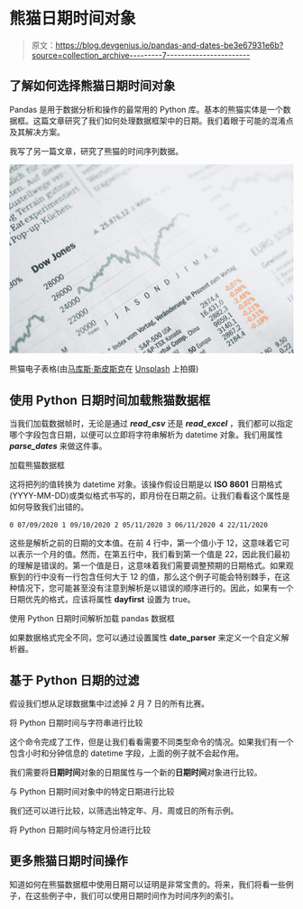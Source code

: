 # 熊猫日期时间对象

> 原文：<https://blog.devgenius.io/pandas-and-dates-be3e67931e6b?source=collection_archive---------7----------------------->

## 了解如何选择熊猫日期时间对象

Pandas 是用于数据分析和操作的最常用的 Python 库。基本的熊猫实体是一个数据框。这篇文章研究了我们如何处理数据框架中的日期。我们着眼于可能的混淆点及其解决方案。

我写了另一篇文章，研究了熊猫的时间序列数据。

![](img/ad21bd05e8adc798290e9a04cdcd7fb8.png)

熊猫电子表格(由[马库斯·斯皮斯克](https://unsplash.com/@markusspiske?utm_source=medium&utm_medium=referral)在 [Unsplash](https://unsplash.com?utm_source=medium&utm_medium=referral) 上拍摄)

## 使用 Python 日期时间加载熊猫数据框

当我们加载数据帧时，无论是通过 ***read_csv*** 还是 ***read_excel*** ，我们都可以指定哪个字段包含日期，以便可以立即将字符串解析为 datetime 对象。我们用属性 ***parse_dates*** 来做这件事。

加载熊猫数据框

这将把列的值转换为 datetime 对象。该操作假设日期是以 **ISO 8601** 日期格式(YYYY-MM-DD)或类似格式书写的，即月份在日期之前。让我们看看这个属性是如何导致我们出错的。

```
0 07/09/2020 1 09/10/2020 2 05/11/2020 3 06/11/2020 4 22/11/2020
```

这些是解析之前的日期的文本值。在前 4 行中，第一个值小于 12，这意味着它可以表示一个月的值。然而，在第五行中，我们看到第一个值是 22，因此我们最初的理解是错误的。第一个值是日，这意味着我们需要调整预期的日期格式。如果观察到的行中没有一行包含任何大于 12 的值，那么这个例子可能会特别棘手，在这种情况下，您可能甚至没有注意到解析是以错误的顺序进行的。因此，如果有一个日期优先的格式，应该将属性 **dayfirst** 设置为 true。

使用 Python 日期时间解析加载 pandas 数据框

如果数据格式完全不同，您可以通过设置属性 **date_parser** 来定义一个自定义解析器。

## 基于 Python 日期的过滤

假设我们想从足球数据集中过滤掉 2 月 7 日的所有比赛。

将 Python 日期时间与字符串进行比较

这个命令完成了工作，但是让我们看看需要不同类型命令的情况。如果我们有一个包含小时和分钟信息的 datetime 字段，上面的例子就不会起作用。

我们需要将**日期时间**对象的日期属性与一个新的**日期时间**对象进行比较。

与 Python 日期时间对象中的特定日期进行比较

我们还可以进行比较，以筛选出特定年、月、周或日的所有示例。

将 Python 日期时间与特定月份进行比较

## 更多熊猫日期时间操作

知道如何在熊猫数据框中使用日期可以证明是非常宝贵的。将来，我们将看一些例子，在这些例子中，我们可以使用日期时间作为时间序列的索引。